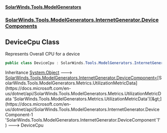 #### [SolarWinds.Tools.ModelGenerators](index.md 'index')
### [SolarWinds.Tools.ModelGenerators.InternetGenerator.DeviceComponents](index.md#SolarWinds.Tools.ModelGenerators.InternetGenerator.DeviceComponents 'SolarWinds.Tools.ModelGenerators.InternetGenerator.DeviceComponents')

## DeviceCpu Class

Represents Overall CPU for a device

```csharp
public class DeviceCpu : SolarWinds.Tools.ModelGenerators.InternetGenerator.DeviceComponent<SolarWinds.Tools.ModelGenerators.Metrics.UtilizationMetricData>
```

Inheritance [System.Object](https://docs.microsoft.com/en-us/dotnet/api/System.Object 'System.Object') &#129106; [SolarWinds.Tools.ModelGenerators.InternetGenerator.DeviceComponent&lt;](https://docs.microsoft.com/en-us/dotnet/api/SolarWinds.Tools.ModelGenerators.InternetGenerator.DeviceComponent-1 'SolarWinds.Tools.ModelGenerators.InternetGenerator.DeviceComponent`1')[SolarWinds.Tools.ModelGenerators.Metrics.UtilizationMetricData](https://docs.microsoft.com/en-us/dotnet/api/SolarWinds.Tools.ModelGenerators.Metrics.UtilizationMetricData 'SolarWinds.Tools.ModelGenerators.Metrics.UtilizationMetricData')[&gt;](https://docs.microsoft.com/en-us/dotnet/api/SolarWinds.Tools.ModelGenerators.InternetGenerator.DeviceComponent-1 'SolarWinds.Tools.ModelGenerators.InternetGenerator.DeviceComponent`1') &#129106; DeviceCpu